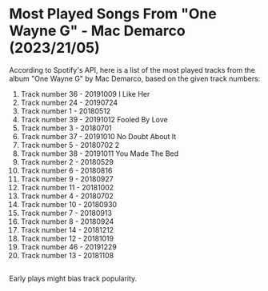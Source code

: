 
# Most Played Songs From "One Wayne G" - Mac Demarco  (2023/21/05)
According to Spotify's API, here is a list of the most played tracks from the album "One Wayne G" by Mac Demarco, based on the given track numbers:

1.  Track number 36 - 20191009 I Like Her
2.  Track number 24 - 20190724
3.  Track number 1 - 20180512
4.  Track number 39 - 20191012 Fooled By Love
5.  Track number 3 - 20180701
6.  Track number 37 - 20191010 No Doubt About It
7.  Track number 5 - 20180702 2
8.  Track number 38 - 20191011 You Made The Bed
9.  Track number 2 - 20180529
10.  Track number 6 - 20180816
11.  Track number 9 - 20180927
12.  Track number 11 - 20181002
13.  Track number 4 - 20180702
14.  Track number 10 - 20180930
15.  Track number 7 - 20180913
16.  Track number 8 - 20180924
17.  Track number 14 - 20181212
18.  Track number 12 - 20181019
19.  Track number 46 - 20191229
20.  Track number 13 - 20181108

##
Early plays might bias track popularity.